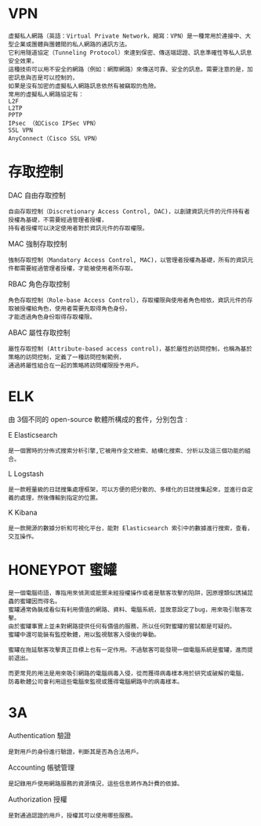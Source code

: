 
# VPN
```
虛擬私人網路（英語：Virtual Private Network，縮寫：VPN）是一種常用於連接中、大型企業或團體與團體間的私人網路的通訊方法。
它利用隧道協定（Tunneling Protocol）來達到保密、傳送端認證、訊息準確性等私人訊息安全效果，
這種技術可以用不安全的網路（例如：網際網路）來傳送可靠、安全的訊息。需要注意的是，加密訊息與否是可以控制的，
如果是沒有加密的虛擬私人網路訊息依然有被竊取的危險。
常用的虛擬私人網路協定有：
L2F
L2TP
PPTP
IPsec （如Cisco IPSec VPN）
SSL VPN
AnyConnect（Cisco SSL VPN）
```
# 存取控制
DAC 自由存取控制
```
自由存取控制（Discretionary Access Control, DAC)，以創建資訊元件的元件持有者授權為基礎，不需要經過管理者授權，
持有者授權可以決定使用者對於資訊元件的存取權限。
```
MAC 強制存取控制
```
強制存取控制（Mandatory Access Control, MAC)，以管理者授權為基礎，所有的資訊元件都需要經過管理者授權，才能被使用者所存取。
```
RBAC 角色存取控制
```
角色存取控制（Role-base Access Control），存取權限與使用者角色相依，資訊元件的存取被授權給角色，使用者需要先取得角色身份，
才能透過角色身份取得存取權限。
```
ABAC 屬性存取控制
```
屬性存取控制 (Attribute-based access control)，基於屬性的訪問控制，也稱為基於策略的訪問控制，定義了一種訪問控制範例，
通過將屬性組合在一起的策略將訪問權限授予用戶。
```
# ELK
由 3個不同的 open-source 軟體所構成的套件，分別包含 :  
  
E   Elasticsearch
```
是一個實時的分佈式搜索分析引擎,它被用作全文檢索、結構化搜索、分析以及這三個功能的組合。
```
L   Logstash
```
是一款輕量級的日誌搜集處理框架，可以方便的把分散的、多樣化的日誌搜集起來，並進行自定義的處理，然後傳輸到指定的位置。
```
K   Kibana
```
是一款開源的數據分析和可視化平台，能對 Elasticsearch 索引中的數據進行搜索，查看，交互操作。
```

# HONEYPOT 蜜罐
```
是一個電腦術語，專指用來偵測或抵禦未經授權操作或者是駭客攻擊的陷阱，因原理類似誘捕昆蟲的蜜罐因而得名。
蜜罐通常偽裝成看似有利用價值的網路、資料、電腦系統，並故意設定了bug，用來吸引駭客攻擊。
由於蜜罐事實上並未對網路提供任何有價值的服務，所以任何對蜜罐的嘗試都是可疑的。
蜜罐中還可能裝有監控軟體，用以監視駭客入侵後的舉動。

蜜罐在拖延駭客攻擊真正目標上也有一定作用。不過駭客可能發現一個電腦系統是蜜罐，進而提前退出。

而更常見的用法是用來吸引網路的電腦病毒入侵，從而獲得病毒樣本用於研究或破解的電腦，
防毒軟體公司會利用這些電腦來監視或獲得電腦網路中的病毒樣本。
```
# 3A
Authentication 驗證
```
是對用戶的身份進行驗證，判斷其是否為合法用戶。
```
Accounting 帳號管理
```
是記錄用戶使用網路服務的資源情況，這些信息將作為計費的依據。
```
Authorization 授權
```
是對通過認證的用戶，授權其可以使用哪些服務。
```
